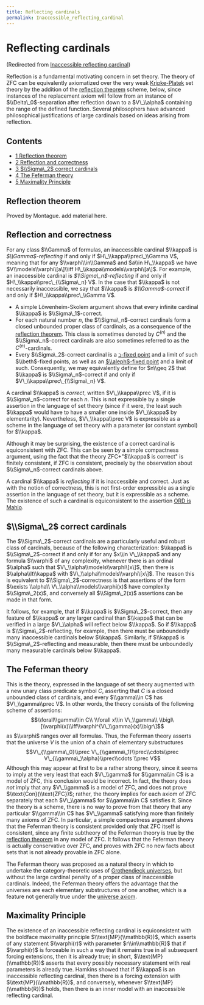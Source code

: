 ```yaml
---
title: Reflecting cardinals
permalink: Inaccessible_reflecting_cardinal
---
```

# Reflecting cardinals






(Redirected from [Inaccessible reflecting
cardinal](/index.php?title=Inaccessible_reflecting_cardinal&redirect=no "Inaccessible reflecting cardinal"))






Reflection is a fundamental motivating concern in set theory. The theory
of ZFC can be equivalently axiomatized over the very weak
[Kripke-Platek](/Kripke-Platek "Kripke-Platek")
set theory by the addition of the
<a href="/Reflection_theorem" class="mw-redirect" title="Reflection theorem">reflection theorem</a>
scheme, below, since instances of the replacement axiom will follow from
an instance of $\\Delta\_0$-separation after reflection down to a
$V\_\\alpha$ containing the range of the defined function. Several
philosophers have advanced philosophical justifications of large
cardinals based on ideas arising from reflection.



## Contents


-   [<span class="tocnumber">1</span> <span class="toctext">Reflection
    theorem</span>](#Reflection_theorem)
-   [<span class="tocnumber">2</span> <span class="toctext">Reflection
    and correctness</span>](#Reflection_and_correctness)
-   [<span class="tocnumber">3</span> <span class="toctext">$\\Sigma\_2$
    correct cardinals</span>](#.24.5CSigma_2.24_correct_cardinals)
-   [<span class="tocnumber">4</span> <span class="toctext">The Feferman
    theory</span>](#The_Feferman_theory)
-   [<span class="tocnumber">5</span> <span class="toctext">Maximality
    Principle</span>](#Maximality_Principle)


## Reflection theorem

Proved by Montague. add material here.

## Reflection and correctness

For any class $\\Gamma$ of formulas, an inaccessible cardinal $\\kappa$
is *$\\Gamma$-reflecting* if and only if $H\_\\kappa\\prec\_\\Gamma V$,
meaning that for any $\\varphi\\in\\Gamma$ and $a\\in H\_\\kappa$ we
have $V\\models\\varphi\[a\]\\iff H\_\\kappa\\models\\varphi\[a\]$. For
example, an inaccessible cardinal is *$\\Sigma\_n$-reflecting* if and
only if $H\_\\kappa\\prec\_{\\Sigma\_n} V$. In the case that $\\kappa$
is not necessarily inaccessible, we say that $\\kappa$ is
*$\\Gamma$-correct* if and only if $H\_\\kappa\\prec\_\\Gamma V$*.*

-   A simple Löwenheim-Skolem argument shows that every infinite
    cardinal $\\kappa$ is $\\Sigma\_1$-correct.
-   For each natural number $n$, the $\\Sigma\_n$-correct cardinals form
    a closed unbounded proper class of cardinals, as a consequence of
    the
    <a href="/Reflection_theorem" class="mw-redirect" title="Reflection theorem">reflection theorem</a>.
    This class is sometimes denoted by $C^{(n)}$ and the
    $\\Sigma\_n$-correct cardinals are also sometimes referred to as the
    $C^{(n)}$-cardinals.
-   Every $\\Sigma\_2$-correct cardinal is a
    <a href="/Beth_fixed_point" class="mw-redirect" title="Beth fixed point">$\beth$-fixed point</a>
    and a limit of such $\\beth$-fixed points, as well as an
    [$\\aleph$-fixed
    point](/Aleph "Aleph")
    and a limit of such. Consequently, we may equivalently define for
    $n\\geq 2$ that $\\kappa$ is $\\Sigma\_n$-correct if and only if
    $V\_\\kappa\\prec\_{\\Sigma\_n} V$.

A cardinal $\\kappa$ is *correct*, written $V\_\\kappa\\prec V$, if it
is $\\Sigma\_n$-correct for each $n$. This is not expressible by a
single assertion in the language of set theory (since if it were, the
least such $\\kappa$ would have to have a smaller one inside
$V\_\\kappa$ by elementarity). Nevertheless, $V\_\\kappa\\prec V$ is
expressible as a scheme in the language of set theory with a parameter
(or constant symbol) for $\\kappa$.

Although it may be surprising, the existence of a correct cardinal is
equiconsistent with ZFC. This can be seen by a simple compactness
argument, using the fact that the theory ZFC+"$\\kappa$ is correct" is
finitely consistent, if ZFC is consistent, precisely by the observation
about $\\Sigma\_n$-correct cardinals above.

A cardinal $\\kappa$ is *reflecting* if it is inaccessible and correct.
Just as with the notion of correctness, this is not first-order
expressible as a single assertion in the language of set theory, but it
is expressible as a scheme. The existence of such a cardinal is
equiconsistent to the assertion [ORD is
Mahlo](/ORD_is_Mahlo "ORD is Mahlo").

## $\\Sigma\_2$ correct cardinals

The $\\Sigma\_2$-correct cardinals are a particularly useful and robust
class of cardinals, because of the following characterization: $\\kappa$
is $\\Sigma\_2$-correct if and only if for any $x\\in V\_\\kappa$ and
any formula $\\varphi$ of any complexity, whenever there is an ordinal
$\\alpha$ such that $V\_\\alpha\\models\\varphi\[x\]$, then there is
$\\alpha\\lt\\kappa$ with $V\_\\alpha\\models\\varphi\[x\]$. The reason
this is equivalent to $\\Sigma\_2$-correctness is that assertions of the
form $\\exists \\alpha\\ V\_\\alpha\\models\\varphi(x)$ have complexity
$\\Sigma\_2(x)$, and conversely all $\\Sigma\_2(x)$ assertions can be
made in that form.

It follows, for example, that if $\\kappa$ is $\\Sigma\_2$-correct, then
any feature of $\\kappa$ or any larger cardinal than $\\kappa$ that can
be verified in a large $V\_\\alpha$ will reflect below $\\kappa$. So if
$\\kappa$ is $\\Sigma\_2$-reflecting, for example, then there must be
unboundedly many inaccessible cardinals below $\\kappa$. Similarly, if
$\\kappa$ is $\\Sigma\_2$-reflecting and measurable, then there must be
unboundedly many measurable cardinals below $\\kappa$.

## The Feferman theory

This is the theory, expressed in the language of set theory augmented
with a new unary class predicate symbol $C$, asserting that $C$ is a
closed unbounded class of cardinals, and every $\\gamma\\in C$ has
$V\_\\gamma\\prec V$. In other words, the theory consists of the
following scheme of assertions: $$\\forall\\gamma\\in C\\ \\forall x\\in
V\_\\gamma\\ \\bigl\[\\varphi(x)\\iff\\varphi^{V\_\\gamma}(x)\\bigr\]$$
as $\\varphi$ ranges over all formulas. Thus, the Feferman theory
asserts that the universe $V$ is the union of a chain of elementary
substructures $$V\_{\\gamma\_0}\\prec V\_{\\gamma\_1}\\prec\\cdots\\prec
V\_{\\gamma\_\\alpha}\\prec\\cdots \\prec V$$ Although this may appear
at first to be a rather strong theory, since it seems to imply at the
very least that each $V\_\\gamma$ for $\\gamma\\in C$ is a model of ZFC,
this conclusion would be incorrect. In fact, the theory does *not* imply
that any $V\_\\gamma$ is a model of ZFC, and does not prove
$\\text{Con}(\\text{ZFC})$; rather, the theory implies for each axiom of
ZFC separately that each $V\_\\gamma$ for $\\gamma\\in C$ satisfies it.
Since the theory is a scheme, there is no way to prove from that theory
that any particular $\\gamma\\in C$ has $V\_\\gamma$ satisfying more
than finitely many axioms of ZFC. In particular, a simple compactness
argument shows that the Feferman theory is consistent provided only that
ZFC itself is consistent, since any finite subtheory of the Feferman
theory is true by the
<a href="/Reflection_theorem" class="mw-redirect" title="Reflection theorem">reflection theorem</a>
in any model of ZFC. It follows that the Feferman theory is actually
conservative over ZFC, and proves with ZFC no new facts about sets that
is not already provable in ZFC alone.

The Feferman theory was proposed as a natural theory in which to
undertake the category-theoretic uses of
<a href="/Grothendieck_universe" class="mw-redirect" title="Grothendieck universe">Grothendieck universes</a>,
but without the large cardinal penalty of a proper class of inaccessible
cardinals. Indeed, the Feferman theory offers the advantage that the
universes are each elementary substructures of one another, which is a
feature not generally true under the
<a href="/Universe_axiom" class="mw-redirect" title="Universe axiom">universe axiom</a>.

## Maximality Principle

The existence of an inaccessible reflecting cardinal is equiconsistent
with the boldface maximality principle $\\text{MP}(\\mathbb{R})$, which
asserts of any statement $\\varphi(r)$ with parameter $r\\in\\mathbb{R}$
that if $\\varphi(r)$ is forceable in such a way that it remains true in
all subsequent forcing extensions, then it is already true; in short,
$\\text{MP}(\\mathbb{R})$ asserts that every possibly necessary
statement with real parameters is already true. Hamkins showed that if
$\\kappa$ is an inaccessible reflecting cardinal, then there is a
forcing extension with $\\text{MP}(\\mathbb{R})$, and conversely,
whenever $\\text{MP}(\\mathbb{R})$ holds, then there is an inner model
with an inaccessible reflecting cardinal.



